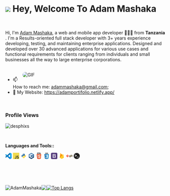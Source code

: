 
<h1><img src="https://emojis.slackmojis.com/emojis/images/1531849430/4246/blob-sunglasses.gif?1531849430" width="30"/> Hey, Welcome To Adam Mashaka</h1>

<br>

Hi, I'm [Adam Mashaka](https://www.adamportifolio.netlify.app), a web and mobile app developer 👨🏻‍💻 from <b>Tanzania </b>. I'm a Results-oriented full stack developer with 3+ years experience developing, testing, and maintaining enterprise applications. Designed and developed over 30 advanced applications for various use cases and functional requirements for clients ranging from individuals and small businesses all the way to large enterprise corporations. 

<br>

<img align="right" width="450px" alt="GIF" style="border-radius: 10px;" src="https://i.pinimg.com/originals/f1/e7/34/f1e734f9cade86fe737a9aa404ad5677.gif" />

 - 📫 How to reach me: [adammashaka@gmail.com](mailto:mashakaadam123@gmail.com);
 - 🔗 My Website: https://adamportifolio.netlify.app/
<!-- 🔗 My website: [https://www.desphixss.herokuapp.com/](https://www.desphixss.herokuapp.com/) -->
 
 <br>
<h3>Profile Views</h3>
 <p align="left"> <img src="https://profile-counter.glitch.me/desphixs/count.svg" alt="desphixs" /> </p>
 
 </br>

**Languages and Tools::**
<br>

<code><img height="20" src="https://raw.githubusercontent.com/github/explore/80688e429a7d4ef2fca1e82350fe8e3517d3494d/topics/visual-studio-code/visual-studio-code.png"></code>
<code><img height="20" src="https://raw.githubusercontent.com/github/explore/80688e429a7d4ef2fca1e82350fe8e3517d3494d/topics/javascript/javascript.png"></code>
<code><img height="20" src="https://raw.githubusercontent.com/github/explore/80688e429a7d4ef2fca1e82350fe8e3517d3494d/topics/python/python.png"></code>
<code><img height="20" src="https://raw.githubusercontent.com/github/explore/80688e429a7d4ef2fca1e82350fe8e3517d3494d/topics/cpp/cpp.png"></code>
<code><img height = "20" src = "https://raw.githubusercontent.com/github/explore/80688e429a7d4ef2fca1e82350fe8e3517d3494d/topics/html/html.png"></code>
<code><img height = "20" src = "https://raw.githubusercontent.com/github/explore/80688e429a7d4ef2fca1e82350fe8e3517d3494d/topics/css/css.png"></code>
<code><img height = "20" src = "https://raw.githubusercontent.com/github/explore/80688e429a7d4ef2fca1e82350fe8e3517d3494d/topics/bootstrap/bootstrap.png"></code>
<code><img height="20" src="https://raw.githubusercontent.com/github/explore/80688e429a7d4ef2fca1e82350fe8e3517d3494d/topics/firebase/firebase.png"></code>
<code><img height="20" src="https://raw.githubusercontent.com/github/explore/80688e429a7d4ef2fca1e82350fe8e3517d3494d/topics/git/git.png"></code>
<code><img height="20" src="https://raw.githubusercontent.com/github/explore/80688e429a7d4ef2fca1e82350fe8e3517d3494d/topics/terminal/terminal.png"></code>

<br />
<br />
<br />

<p align="left"><img align="left" src="https://github-readme-stats.vercel.app/api?username=AdamMashakas&show_icons=true&locale=en" alt="AdamMashaka" /></p>
<p align="left" top="4"><img align="left" src='https://streak-stats.demolab.com/?user=AdamMashaka'></p>
 
[![Top Langs](https://github-readme-stats.vercel.app/api/top-langs/?username=desphixs&hide=java,html,css&theme=radical)](https://github.com/anuraghazra/github-readme-stats)

